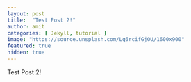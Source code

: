 ```yaml
---
layout: post
title:  "Test Post 2!"
author: amit
categories: [ Jekyll, tutorial ]
image: "https://source.unsplash.com/Lq6rcifGjOU/1600x900"
featured: true
hidden: true
---
```


Test Post 2!